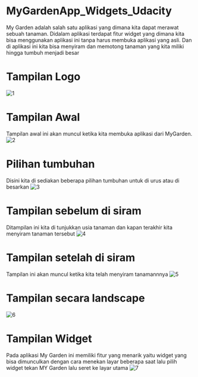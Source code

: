 # MyGardenApp_Widgets_Udacity
My Garden adalah salah satu aplikasi yang dimana kita dapat merawat sebuah tanaman. Didalam aplikasi terdapat fitur widget yang dimana kita bisa menggunakan aplikasi ini tanpa harus membuka aplikasi yang asli. Dan di aplikasi ini kita bisa menyiram dan memotong tanaman yang kita miliki hingga tumbuh menjadi besar
# Tampilan Logo
![1](https://user-images.githubusercontent.com/63888291/92298710-0195df00-ef76-11ea-8f86-9503106efa27.jpeg)
# Tampilan Awal
Tampilan awal ini akan muncul ketika kita membuka aplikasi dari MyGarden.
![2](https://user-images.githubusercontent.com/63888291/92298716-0b1f4700-ef76-11ea-9aa2-821309a5ca98.jpeg)
# Pilihan tumbuhan
Disini kita di sediakan beberapa pilihan tumbuhan untuk di urus atau di besarkan
![3](https://user-images.githubusercontent.com/63888291/92298718-0e1a3780-ef76-11ea-9127-6ab96f6e7fb0.jpeg)
# Tampilan sebelum di siram
Ditampilan ini kita di tunjukkan usia tanaman dan kapan terakhir kita menyiram tanaman tersebut
![4](https://user-images.githubusercontent.com/63888291/92298736-2b4f0600-ef76-11ea-944e-34b7d7c65626.jpeg)
# Tampilan setelah di siram
Tampilan ini akan muncul ketika kita telah menyiram tanamannnya
![5](https://user-images.githubusercontent.com/63888291/92298737-2db16000-ef76-11ea-9ca2-49018a61df51.jpeg)
# Tampilan secara landscape
![6](https://user-images.githubusercontent.com/63888291/92298738-2f7b2380-ef76-11ea-9402-049af60b0058.jpeg)
# Tampilan Widget
Pada aplikasi My Garden ini  memiliki fitur yang menarik yaitu widget yang bisa dimunculkan dengan cara menekan layar beberapa saat lalu pilih widget tekan MY Garden lalu seret ke layar utama
![7](https://user-images.githubusercontent.com/63888291/92298740-3144e700-ef76-11ea-919f-eca20865fbf5.jpeg)

